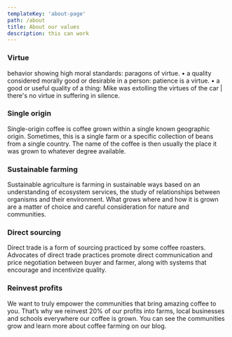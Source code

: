 ```yaml
---
templateKey: 'about-page'
path: /about
title: About our values
description: this can work
---
```

### Virtue
behavior showing high moral standards: paragons of virtue.
• a quality considered morally good or desirable in a person: patience is a virtue.
• a good or useful quality of a thing: Mike was extolling the virtues of the car | there's no virtue in suffering in silence.

### Single origin
Single-origin coffee is coffee grown within a single known geographic origin. Sometimes, this is a single farm or a specific collection of beans from a single country. The name of the coffee is then usually the place it was grown to whatever degree available.

### Sustainable farming
Sustainable agriculture is farming in sustainable ways based on an understanding of ecosystem services, the study of relationships between organisms and their environment. What grows where and how it is grown are a matter of choice and careful consideration for nature and communities.

### Direct sourcing
Direct trade is a form of sourcing practiced by some coffee roasters. Advocates of direct trade practices promote direct communication and price negotiation between buyer and farmer, along with systems that encourage and incentivize quality.

### Reinvest profits
We want to truly empower the communities that bring amazing coffee to you. That’s why we reinvest 20% of our profits into farms, local businesses and schools everywhere our coffee is grown. You can see the communities grow and learn more about coffee farming on our blog.

